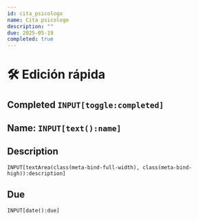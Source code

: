 ```yaml
---
id: cita_psicologo
name: Cita psicologo
description: ""
due: 2025-05-19
completed: true
---
```

# 🛠 Edición rápida

## Completed `INPUT[toggle:completed]`

## Name: `INPUT[text():name]`  

## Description

```meta-bind
INPUT[textArea(class(meta-bind-full-width), class(meta-bind-high)):description]
```

## Due

```meta-bind
INPUT[date():due]
```

